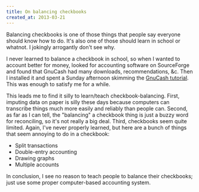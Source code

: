 ```yaml
---
title: On balancing checkbooks
created_at: 2013-03-21
---
```


Balancing checkbooks is one of those things that people say everyone should
know how to do. It's also one of those should learn in school or whatnot. I
jokingly arrogantly don't see why.

I never learned to balance a checkbook in school, so when I wanted to account
better for money, looked for accounting software on SourceForge and found that
GnuCash had many downloads, recommendations, &c. Then I installed it and spent
a Sunday afternoon skimming the
[GnuCash tutorial](http://gnucash.org/docs/v2.4/C/gnucash-guide/index.html).
This was enough to satisfy me for
a while. <!-- Replace this with a time in months or years-->

This leads me to find it silly to learn/teach checkbook-balancing. First,
imputing data on paper is
silly these days because computers can transcribe things much more easily and
reliably than people can. Second, as far as I can tell, the "balancing" a
checkbook thing is just a buzzy word for reconciling, so it's not really a big
deal. Third, checkbooks seem quite limited. Again, I've never properly learned,
but here are a bunch of things that seem annoying to do in a checkbook:

* Split transactions
* Double-entry accounting
* Drawing graphs
* Multiple accounts

In conclusion, I see no reason to teach people to balance their checkbooks;
just use some proper computer-based accounting system.
